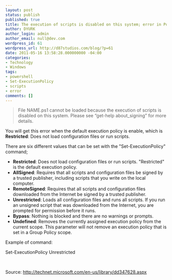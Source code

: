 ```yaml
---
layout: post
status: publish
published: true
title: The execution of scripts is disabled on this system; error in PowerShell
author: DYURK
author_login: admin
author_email: null@dev.com
wordpress_id: 61
wordpress_url: http://d87studios.com/blog/?p=61
date: 2011-05-16 13:58:28.000000000 -04:00
categories:
- Technology
- Windows
tags:
- powershell
- Set-ExecutionPolicy
- scripts
- error
comments: []
---
```

<blockquote>File NAME.ps1 cannot be loaded because the execution of scripts is disabled on this system. Please see “get-help about_signing” for more details.</blockquote>
You will get this error when the default execution policy is enable, which is <strong>Restricted</strong>: Does not load configuration files or run scripts.

There are six different values that can be set with the "Set-ExecutionPolicy" command;
<ul>
	<li><strong>Restricted</strong>: Does not load configuration files or run scripts. "Restricted" is the default execution policy.</li>
	<li><strong>AllSigned</strong>: Requires that all scripts and configuration  files be signed by a trusted publisher, including scripts that you write  on the local computer.</li>
	<li><strong>RemoteSigned</strong>: Requires that all scripts and  configuration files downloaded from the Internet be signed by a trusted  publisher.</li>
	<li><strong>Unrestricted</strong>: Loads all configuration files and runs all  scripts. If you run an unsigned script that was downloaded from the  Internet, you are prompted for permission before it runs.</li>
	<li><strong>Bypass</strong>: Nothing is blocked and there are no warnings or prompts.</li>
	<li><strong>Undefined</strong>: Removes the currently assigned execution  policy from the current scope. This parameter will not remove an  execution policy that is set in a Group Policy scope.</li>
</ul>
Example of command:

Set-ExecutionPolicy Unrestricted

&nbsp;

Source: <a href="http://technet.microsoft.com/en-us/library/dd347628.aspx">http://technet.microsoft.com/en-us/library/dd347628.aspx</a>
